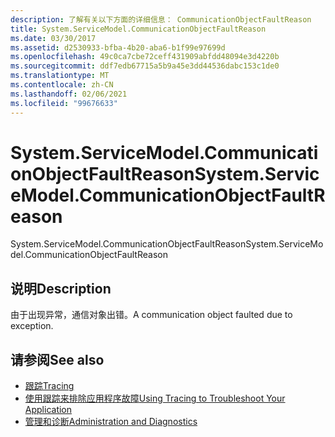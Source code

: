 ```yaml
---
description: 了解有关以下方面的详细信息： CommunicationObjectFaultReason
title: System.ServiceModel.CommunicationObjectFaultReason
ms.date: 03/30/2017
ms.assetid: d2530933-bfba-4b20-aba6-b1f99e97699d
ms.openlocfilehash: 49c0ca7cbe72ceff431909abfdd48094e3d4220b
ms.sourcegitcommit: ddf7edb67715a5b9a45e3dd44536dabc153c1de0
ms.translationtype: MT
ms.contentlocale: zh-CN
ms.lasthandoff: 02/06/2021
ms.locfileid: "99676633"
---
```

# <a name="systemservicemodelcommunicationobjectfaultreason"></a><span data-ttu-id="be800-103">System.ServiceModel.CommunicationObjectFaultReason</span><span class="sxs-lookup"><span data-stu-id="be800-103">System.ServiceModel.CommunicationObjectFaultReason</span></span>

<span data-ttu-id="be800-104">System.ServiceModel.CommunicationObjectFaultReason</span><span class="sxs-lookup"><span data-stu-id="be800-104">System.ServiceModel.CommunicationObjectFaultReason</span></span>  
  
## <a name="description"></a><span data-ttu-id="be800-105">说明</span><span class="sxs-lookup"><span data-stu-id="be800-105">Description</span></span>  

 <span data-ttu-id="be800-106">由于出现异常，通信对象出错。</span><span class="sxs-lookup"><span data-stu-id="be800-106">A communication object faulted due to exception.</span></span>  
  
## <a name="see-also"></a><span data-ttu-id="be800-107">请参阅</span><span class="sxs-lookup"><span data-stu-id="be800-107">See also</span></span>

- [<span data-ttu-id="be800-108">跟踪</span><span class="sxs-lookup"><span data-stu-id="be800-108">Tracing</span></span>](index.md)
- [<span data-ttu-id="be800-109">使用跟踪来排除应用程序故障</span><span class="sxs-lookup"><span data-stu-id="be800-109">Using Tracing to Troubleshoot Your Application</span></span>](using-tracing-to-troubleshoot-your-application.md)
- [<span data-ttu-id="be800-110">管理和诊断</span><span class="sxs-lookup"><span data-stu-id="be800-110">Administration and Diagnostics</span></span>](../index.md)
